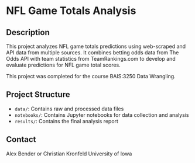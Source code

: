 # NFL Game Totals Analysis

## Description

This project analyzes NFL game totals predictions using web-scraped and API data from multiple sources. It combines betting odds data from The Odds API with team statistics from TeamRankings.com to develop and evaluate predictions for NFL game total scores.

This project was completed for the course BAIS:3250 Data Wrangling.

## Project Structure

- `data/`: Contains raw and processed data files
- `notebooks/`: Contains Jupyter notebooks for data collection and analysis
- `results/`: Contains the final analysis report

## Contact

Alex Bender or Christian Kronfeld 
University of Iowa
